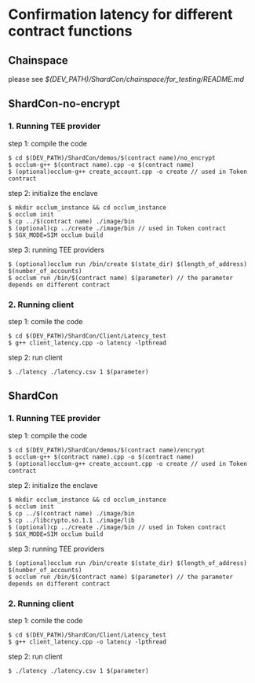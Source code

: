 # Confirmation latency for different contract functions

## Chainspace
please see *$(DEV_PATH)/ShardCon/chainspace/for_testing/README.md*

## ShardCon-no-encrypt
### 1. Running TEE provider
step 1: compile the code
```
$ cd $(DEV_PATH)/ShardCon/demos/$(contract name)/no_encrypt
$ occlum-g++ $(contract name).cpp -o $(contract name)
$ (optional)occlum-g++ create_account.cpp -o create // used in Token contract
```
step 2: initialize the enclave
```
$ mkdir occlum_instance && cd occlum_instance
$ occlum init
$ cp ../$(contract name) ./image/bin
$ (optional)cp ../create ./image/bin // used in Token contract
$ SGX_MODE=SIM occlum build
```
step 3: running TEE providers
```
$ (optional)occlum run /bin/create $(state_dir) $(length_of_address) $(number_of_accounts)
$ occlum run /bin/$(contract name) $(parameter) // the parameter depends on different contract
```

### 2. Running client
step 1: comile the code
```
$ cd $(DEV_PATH)/ShardCon/Client/Latency_test
$ g++ client_latency.cpp -o latency -lpthread 
```
step 2: run client
```
$ ./latency ./latency.csv 1 $(parameter)
```

## ShardCon
### 1. Running TEE provider
step 1: compile the code
```
$ cd $(DEV_PATH)/ShardCon/demos/$(contract name)/encrypt
$ occlum-g++ $(contract name).cpp -o $(contract name)
$ (optional)occlum-g++ create_account.cpp -o create // used in Token contract
```
step 2: initialize the enclave
```
$ mkdir occlum_instance && cd occlum_instance
$ occlum init
$ cp ../$(contract name) ./image/bin
$ cp ../libcrypto.so.1.1 ./image/lib
$ (optional)cp ../create ./image/bin // used in Token contract
$ SGX_MODE=SIM occlum build
```
step 3: running TEE providers
```
$ (optional)occlum run /bin/create $(state_dir) $(length_of_address) $(number_of_accounts)
$ occlum run /bin/$(contract name) $(parameter) // the parameter depends on different contract
```

### 2. Running client
step 1: comile the code
```
$ cd $(DEV_PATH)/ShardCon/Client/Latency_test
$ g++ client_latency.cpp -o latency -lpthread 
```
step 2: run client
```
$ ./latency ./latency.csv 1 $(parameter)
```